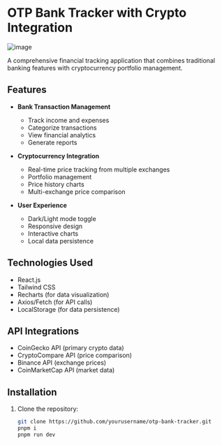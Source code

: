 # OTP Bank Tracker with Crypto Integration

![image](https://github.com/user-attachments/assets/e1989720-1c33-44de-8d12-390dcb8233c0)


A comprehensive financial tracking application that combines traditional banking features with cryptocurrency portfolio management.

## Features

- **Bank Transaction Management**
  - Track income and expenses
  - Categorize transactions
  - View financial analytics
  - Generate reports

- **Cryptocurrency Integration**
  - Real-time price tracking from multiple exchanges
  - Portfolio management
  - Price history charts
  - Multi-exchange price comparison

- **User Experience**
  - Dark/Light mode toggle
  - Responsive design
  - Interactive charts
  - Local data persistence

## Technologies Used

- React.js
- Tailwind CSS
- Recharts (for data visualization)
- Axios/Fetch (for API calls)
- LocalStorage (for data persistence)

## API Integrations

- CoinGecko API (primary crypto data)
- CryptoCompare API (price comparison)
- Binance API (exchange prices)
- CoinMarketCap API (market data) <!-- Requires API key -->

## Installation

1. Clone the repository:
   ```bash
   git clone https://github.com/yourusername/otp-bank-tracker.git
   pnpm i
   pnpm run dev

